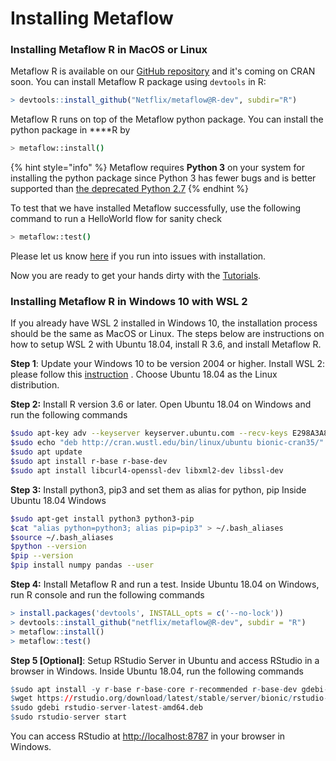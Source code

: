 # Installing Metaflow

### Installing Metaflow R in MacOS or Linux

Metaflow R is available on our [GitHub repository](https://github.com/Netflix/metaflow) and it's coming on CRAN soon. You can install Metaflow R package using `devtools` in R:

```r
> devtools::install_github("Netflix/metaflow@R-dev", subdir="R")
```

Metaflow R runs on top of the Metaflow python package. You can install the python package in ****R by

```bash
> metaflow::install()
```

{% hint style="info" %}
Metaflow requires **Python 3** on your system for installing the python package since Python 3 has fewer bugs and is better supported than [the deprecated Python 2.7](http://pythonclock.org)
{% endhint %}

To test that we have installed Metaflow successfully, use the following command to run a HelloWorld flow for sanity check

```bash
> metaflow::test()
```

Please let us know [here](http://chat.metaflow.org) if you run into issues with installation. 

Now you are ready to get your hands dirty with the [Tutorials](tutorials/).  


### Installing Metaflow R in Windows 10 with WSL 2

If you already have WSL 2 installed in Windows 10, the installation process should be the same as MacOS or Linux. The steps below are instructions on how to setup WSL 2 with Ubuntu 18.04, install R 3.6, and install Metaflow R. 

**Step 1**: Update your Windows 10 to be version 2004 or higher. Install WSL 2: please follow this [instruction](https://docs.microsoft.com/en-us/windows/wsl/install-win10) . Choose Ubuntu 18.04 as the Linux distribution.

**Step 2:** Install R version 3.6 or later.  Open Ubuntu 18.04 on Windows and run the following commands

```bash
$sudo apt-key adv --keyserver keyserver.ubuntu.com --recv-keys E298A3A825C0D65DFD57CBB651716619E084DAB9
$sudo echo "deb http://cran.wustl.edu/bin/linux/ubuntu bionic-cran35/" | sudo tee -a /etc/apt/sources.list
$sudo apt update
$sudo apt install r-base r-base-dev
$sudo apt install libcurl4-openssl-dev libxml2-dev libssl-dev
```

**Step 3:** Install python3, pip3 and set them as alias for python, pip Inside Ubuntu 18.04 Windows

```bash
$sudo apt-get install python3 python3-pip
$cat "alias python=python3; alias pip=pip3" > ~/.bash_aliases
$source ~/.bash_aliases
$python --version
$pip --version
$pip install numpy pandas --user
```

**Step 4:** Install Metaflow R and run a test. Inside Ubuntu 18.04 on Windows, run R console and run the following commands

```r
> install.packages('devtools', INSTALL_opts = c('--no-lock'))
> devtools::install_github("netflix/metaflow@R-dev", subdir = "R")
> metaflow::install()
> metaflow::test()
```

**Step 5 \[Optional\]**: Setup RStudio Server in Ubuntu and access RStudio in a browser in Windows. Inside Ubuntu 18.04, run the following commands

```r
$sudo apt install -y r-base r-base-core r-recommended r-base-dev gdebi-core build-essential libcurl4-gnutls-dev libxml2-dev libssl-dev
$wget https://rstudio.org/download/latest/stable/server/bionic/rstudio-server-latest-amd64.deb
$sudo gdebi rstudio-server-latest-amd64.deb
$sudo rstudio-server start
```

You can access RStudio at [http://localhost:8787](http://localhost:8787) in your browser in Windows.  
  


